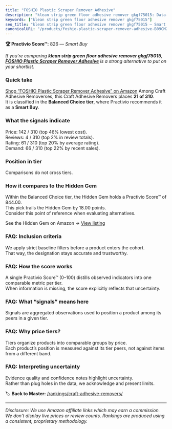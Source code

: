 ```yaml
---
title: "FOSHIO Plastic Scraper Remover Adhesive"
description: "klean strip green floor adhesive remover gkgf75015: Data-driven within Balanced Choice ranking using the Practivio Score™. Positioned by quality, value, demand…"
keywords: ["klean strip green floor adhesive remover gkgf75015"]
seo_title: "klean strip green floor adhesive remover gkgf75015 — Smart Buy Balanced Choice (2025)"
canonicalURL: "/products/foshio-plastic-scraper-remover-adhesive-B09CM2BJV9/"
---
```


**🏆 Practivio Score™:** 826 — _Smart Buy_


*If you're comparing **klean strip green floor adhesive remover gkgf75015**, **[FOSHIO Plastic Scraper Remover Adhesive](https://www.amazon.com/dp/B09CM2BJV9?tag=practivio-20)** is a strong alternative to put on your shortlist.*
### Quick take
[Shop “FOSHIO Plastic Scraper Remover Adhesive” on Amazon](https://www.amazon.com/dp/B09CM2BJV9?tag=practivio-20)
Among Craft Adhesive Removerses, this Craft Adhesive Removers places **21 of 310**.  
It is classified in the **Balanced Choice tier**, where Practivio recommends it as a **Smart Buy**.

### What the signals indicate
Price: 142 / 310 (top 46% lowest cost).  
Reviews: 4 / 310 (top 2% in review totals).  
Rating: 61 / 310 (top 20% by average rating).  
Demand: 66 / 310 (top 22% by recent sales).

### Position in tier
Comparisons do not cross tiers.

### How it compares to the Hidden Gem
Within the Balanced Choice tier, the Hidden Gem holds a Practivio Score™ of 844.00.  
This pick trails the Hidden Gem by 18.00 points.  
Consider this point of reference when evaluating alternatives.  

See the Hidden Gem on Amazon → [View listing](https://www.amazon.com/dp/B0797D6NZM?tag=practivio-20)

### FAQ: Inclusion criteria
We apply strict baseline filters before a product enters the cohort.  
That way, the designation stays accurate and trustworthy.

### FAQ: How the score works
A single Practivio Score™ (0–100) distills observed indicators into one comparable metric per tier.  
When information is missing, the score explicitly reflects that uncertainty.

### FAQ: What “signals” means here
Signals are aggregated observations used to position a product among its peers in a given tier.

### FAQ: Why price tiers?
Tiers organize products into comparable groups by price.  
Each product’s position is measured against its tier peers, not against items from a different band.

### FAQ: Interpreting uncertainty
Evidence quality and confidence notes highlight uncertainty.  
Rather than plug holes in the data, we acknowledge and present limits.


🏷️ **Back to Master:** [/rankings/craft-adhesive-removers/](/rankings/craft-adhesive-removers/)

---
_Disclosure: We use Amazon affiliate links which may earn a commission. We don’t display live prices or review counts. Rankings are produced using a consistent, proprietary methodology._
